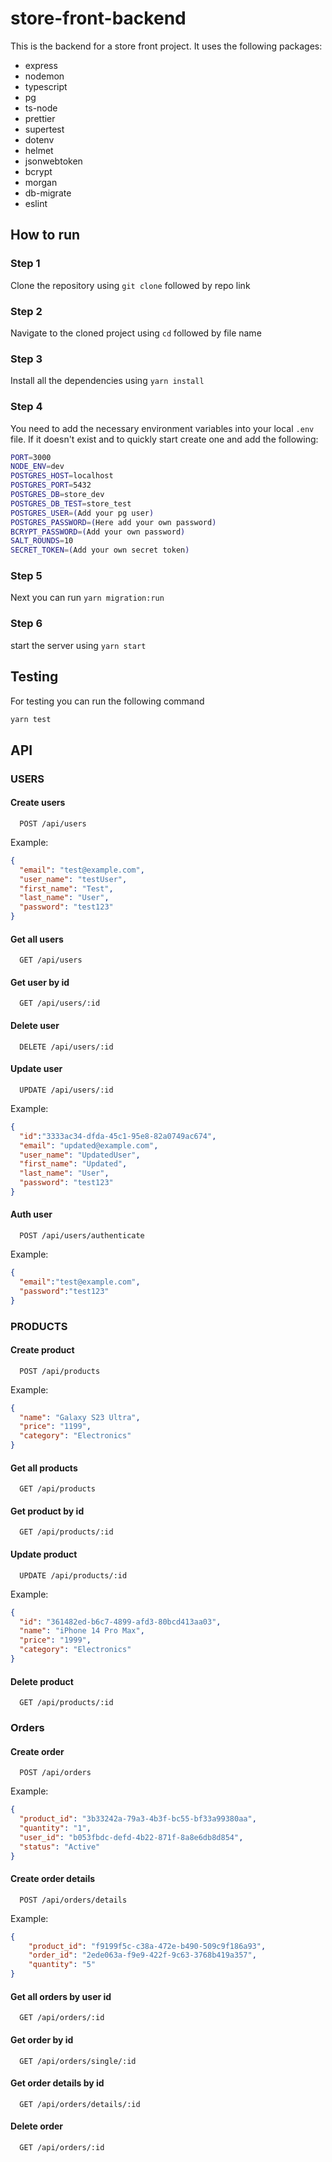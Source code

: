 # store-front-backend

This is the backend for a store front project. It uses the following packages:

-   express
-   nodemon
-   typescript
-   pg
-   ts-node
-   prettier
-   supertest
-   dotenv
-   helmet
-   jsonwebtoken
-   bcrypt
-   morgan
-   db-migrate
-   eslint

## How to run

### Step 1

Clone the repository using `git clone` followed by repo link

### Step 2

Navigate to the cloned project using `cd` followed by file name

### Step 3

Install all the dependencies using `yarn install`

### Step 4

You need to add the necessary environment variables into your local `.env` file. If it doesn't exist and to quickly start create one and add the following:

```bash
PORT=3000
NODE_ENV=dev
POSTGRES_HOST=localhost
POSTGRES_PORT=5432
POSTGRES_DB=store_dev
POSTGRES_DB_TEST=store_test
POSTGRES_USER=(Add your pg user)
POSTGRES_PASSWORD=(Here add your own password)
BCRYPT_PASSWORD=(Add your own password)
SALT_ROUNDS=10
SECRET_TOKEN=(Add your own secret token)
```

### Step 5

Next you can run `yarn migration:run`

### Step 6

start the server using `yarn start`

## Testing

For testing you can run the following command

```bash
yarn test
```

## API

### USERS

#### Create users

```http
  POST /api/users
```

Example:

```JSON
{
  "email": "test@example.com",
  "user_name": "testUser",
  "first_name": "Test",
  "last_name": "User",
  "password": "test123"
}
```

#### Get all users

```http
  GET /api/users
```

#### Get user by id

```http
  GET /api/users/:id
```

#### Delete user

```http
  DELETE /api/users/:id
```

#### Update user

```http
  UPDATE /api/users/:id
```

Example:

```JSON
{
  "id":"3333ac34-dfda-45c1-95e8-82a0749ac674",
  "email": "updated@example.com",
  "user_name": "UpdatedUser",
  "first_name": "Updated",
  "last_name": "User",
  "password": "test123"
}
```

#### Auth user

```http
  POST /api/users/authenticate
```

Example:

```JSON
{
  "email":"test@example.com",
  "password":"test123"
}
```

### PRODUCTS

#### Create product

```http
  POST /api/products
```

Example:

```JSON
{
  "name": "Galaxy S23 Ultra",
  "price": "1199",
  "category": "Electronics"
}
```

#### Get all products

```http
  GET /api/products
```

#### Get product by id

```http
  GET /api/products/:id
```

#### Update product

```http
  UPDATE /api/products/:id
```

Example:

```JSON
{
  "id": "361482ed-b6c7-4899-afd3-80bcd413aa03",
  "name": "iPhone 14 Pro Max",
  "price": "1999",
  "category": "Electronics"
}
```

#### Delete product

```http
  GET /api/products/:id
```

### Orders

#### Create order

```http
  POST /api/orders
```

Example:

```JSON
{
  "product_id": "3b33242a-79a3-4b3f-bc55-bf33a99380aa",
  "quantity": "1",
  "user_id": "b053fbdc-defd-4b22-871f-8a8e6db8d854",
  "status": "Active"
}
```

#### Create order details

```http
  POST /api/orders/details
```

Example:

```JSON
{
    "product_id": "f9199f5c-c38a-472e-b490-509c9f186a93",
    "order_id": "2ede063a-f9e9-422f-9c63-3768b419a357",
    "quantity": "5"
}
```

#### Get all orders by user id

```http
  GET /api/orders/:id
```

#### Get order by id

```http
  GET /api/orders/single/:id
```

#### Get order details by id

```http
  GET /api/orders/details/:id
```

#### Delete order

```http
  GET /api/orders/:id
```